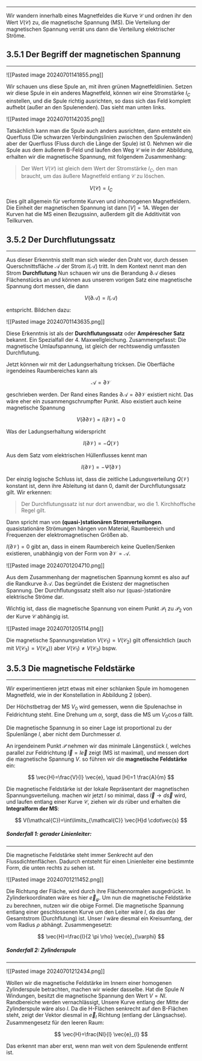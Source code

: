 ***

Wir wandern innerhalb eines Magnetfeldes die Kurve $\mathcal{C}$ und ordnen ihr den Wert $V(\mathcal{C})$ zu, die magnetische Spannung (MS). Die Verteilung der magnetischen Spannung verrät uns dann die Verteilung elektrischer Ströme.

## 3.5.1 Der Begriff der magnetischen Spannung
***

![[Pasted image 20240701141855.png]]

Wir schauen uns diese Spule an, mit ihren grünen Magnetfeldlinien. Setzen wir diese Spule in ein anderes Magnetfeld, können wir eine Stromstärke $I_{C}$ einstellen, und die Spule richtig ausrichten, so dass sich das Feld komplett aufhebt (außer an den Spulenenden). Das sieht man unten links.

![[Pasted image 20240701142035.png]]

Tatsächlich kann man die Spule auch anders ausrichten, dann entsteht ein Querfluss (Die schwarzen Verbindungslinien zwischen den Spulenwänden) aber der Querfluss (Fluss durch die Länge der Spule) ist 0.
Nehmen wir die Spule aus dem äußeren B-Feld und laufen den Weg $\mathcal{C}$ wie in der Abbildung, erhalten wir die magnetische Spannung, mit folgendem Zusammenhang:

>Der Wert $V(\mathcal{C})$ ist gleich dem Wert der Stromstärke $I_{C}$, den man braucht, um das äußere Magnetfeld entlang $\mathcal{C}$ zu löschen.

$$
V(\mathcal{C})=I_{C}
$$

Dies gilt allgemein für verformte Kurven und inhomogenen Magnetfeldern. Die Einheit der magnetischen Spannung ist dann $[V]=1 \text{A}$. 
Wegen der Kurven hat die MS einen Bezugssinn, außerdem gilt die Additivität von Teilkurven.

## 3.5.2 Der Durchflutungssatz
***

Aus dieser Erkenntnis stellt man sich wieder den Draht vor, durch dessen Querschnittsfläche $\mathcal{A}$ der Strom $I(\mathcal{A})$ tritt. In dem Kontext nennt man den Strom **Durchflutung** Nun schauen wir uns die Berandung $\partial \mathcal{A}$ dieses Flächenstücks an und können aus unserem vorigen Satz eine magnetische Spannung dort messen, die dann

$$
V(\partial \mathcal{A})=I(\mathcal{A})
$$

entspricht. Bildchen dazu:

![[Pasted image 20240701143635.png]]

Diese Erkenntnis ist als der **Durchflutungssatz** oder **Ampérescher Satz** bekannt. Ein Spezialfall der 4. Maxwellgleichung. Zusammengefasst: Die magnetische Umlaufspannung, ist gleich der rechtswendig umfassten Durchflutung.

Jetzt können wir mit der Ladungserhaltung tricksen. Die Oberfläche irgendeines Raumbereiches kann als 

$$
\mathcal{A}=\partial \mathcal{V}
$$

geschrieben werden. Der Rand eines Randes $\partial \mathcal{A}=\partial \partial \mathcal{V}$ existiert nicht. Das wäre eher ein zusammengschrumpfter Punkt. Also existiert auch keine magnetische Spannung

$$
V(\partial \partial \mathcal{V})=I(\partial \mathcal{V})=0
$$

Was der Ladungserhaltung widerspricht

$$
I(\partial \mathcal{V})=-\dot{Q}(\mathcal{V})
$$

Aus dem Satz vom elektrischen Hüllenflusses kennt man

$$
I(\partial \mathcal{V} )=-\dot{\Psi}(\partial \mathcal{V})
$$

Der einzig logische Schluss ist, dass die zeitliche Ladungsverteilung $Q(\mathcal{V})$ konstant ist, denn ihre Ableitung ist dann 0, damit der Durchflutungssatz gilt. Wir erkennen:

>Der Durchflutungssatz ist nur dort anwendbar, wo die 1. Kirchhoffsche Regel gilt.

Dann spricht man von **(quasi-)stationären Stromverteilungen**. quasistationäre Strömungen hängen von Material, Raumbereich und Frequenzen der elektromagnetischen Größen ab.

$I(\mathcal{\partial \mathcal{V}})=0$ gibt an, dass in einem Raumbereich keine Quellen/Senken existieren, unabhängig von der Form von $\partial \mathcal{V}=\mathcal{A}$.

![[Pasted image 20240701204710.png]]

Aus dem Zusammenhang der magnetischen Spannung kommt es also auf die Randkurve $\partial \mathcal{A}$.
Das begründet die Existenz der magnetischen Spannung. Der Durchflutungssatz stellt also nur (quasi-)stationäre elektrische Ströme dar.

Wichtig ist, dass die magnetische Spannung von einem Punkt $\mathcal{P}_{1}$ zu $\mathcal{P}_{2}$ von der Kurve $\mathcal{C}$ abhängig ist. 

![[Pasted image 20240701205114.png]]

Die magnetische Spannungsrelation $V(\mathcal{C}_{1})=V(\mathcal{C}_{2})$ gilt offensichtlich (auch mit $V(\mathcal{C}_{3})=V(\mathcal{C}_{4})$) aber $V(\mathcal{C}_{1}) \neq V(\mathcal{C}_{3})$ bspw.

## 3.5.3 Die magnetische Feldstärke
***

Wir experimentieren jetzt etwas mit einer schlanken Spule im homogenen Magnetfeld, wie in der Konstellation in Abbildung 2 (oben).

Der Höchstbetrag der MS $V_{0}$ wird gemessen, wenn die Spulenachse in Feldrichtung steht.
Eine Drehung um $\alpha$, sorgt, dass die MS um $V_{0} \cos \alpha$ fällt.

Die magnetische Spannung in so einer Lage ist proportional zu der Spulenlänge $l$, aber nicht dem Durchmesser $d$.

An irgendeinem Punkt $\mathcal{P}$ nehmen wir das minimale Längenstück $l$, welches parallel zur Feldrichtung $\vec{l}=l  \vec{e}$ zeigt (MS ist maximal), und messen dort die magnetische Spannung $V$. so führen wir die **magnetische Feldstärke** ein:

$$
\vec{H}=\frac{V}{l}  \vec{e}, \quad [H]=1 \frac{A}{m}
$$

Die magnetische Feldstärke ist der lokale Repräsentant der magnetischen Spannungsverteilung. machen wir jetzt $l$ so minimal, dass $\vec{l} \longrightarrow d  \vec{s}$ wird, und laufen entlang einer Kurve $\mathcal{C}$, ziehen wir $ds$ rüber und erhalten die **Integralform der MS**:

$$
V(\mathcal{C})=\int\limits_{\mathcal{C}} \vec{H}d  \cdot\vec{s}
$$

##### Sonderfall 1: gerader Linienleiter:
***

Die magnetische Feldstärke steht immer Senkrecht auf den Flussdichtenflächen. Dadurch entsteht für einen Linienleiter eine bestimmte Form, die unten rechts zu sehen ist.

![[Pasted image 20240701211452.png]]

Die Richtung der Fläche, wird durch ihre Flächennormalen ausgedrückt. In Zylinderkoordinaten wäre es hier $\vec{e}_{\varphi}$. Um nun die magnetische Feldstärke zu berechnen, nutzen wir die obige Formel. Die magnetische Spannung entlang einer geschlossenen Kurve um den Leiter wäre $I$, da das der Gesamtstrom (Durchflutung) ist. Unser $l$ wäre diesmal ein Kreisumfang, der vom Radius $\rho$ abhängt. Zusammengesetzt:

$$
\vec{H}=\frac{I}{2 \pi \rho}  \vec{e}_{\varphi}
$$

##### Sonderfall 2: Zylinderspule
***

![[Pasted image 20240701212434.png]]

Wollen wir die magnetische Feldstärke im Innern einer homogenen Zylinderspule betrachten, machen wir wieder dasselbe. Hat die Spule $N$ Windungen, besitzt die magnetische Spannung den Wert $V=NI$. Randbereiche werden vernachlässigt, Unsere Kurve entlang der Mitte der Zylinderspule wäre also $l$. Da die H-Flächen senkrecht auf den B-Flächen steht, zeigt der Vektor diesmal in $\vec{e}_{l}$ Richtung (entlang der Längsachse). Zusammengesetz für den leeren Raum:

$$
\vec{H}=\frac{NI}{l} \vec{e}_{l}
$$

Das erkennt man aber erst, wenn man weit von dem Spulenende entfernt ist.